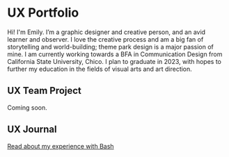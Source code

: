# UX Portfolio

Hi! I'm Emily. I’m a graphic designer and creative person, and an avid learner and observer. I love the creative process and am a big fan of storytelling and world-building; theme park design is a major passion of mine. I am currently working towards a BFA in Communication Design from California State University, Chico. I plan to graduate in 2023, with hopes to further my education in the fields of visual arts and art direction. 

## UX Team Project

Coming soon.

## UX Journal

[Read about my experience with Bash](j01/)
